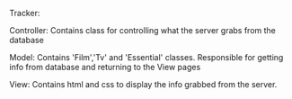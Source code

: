 Tracker:

Controller: Contains class for controlling what the server grabs from the database

Model: Contains 'Film','Tv' and 'Essential' classes. Responsible for getting info from database and returning to the View pages

View: Contains html and css to display the info grabbed from the server.
